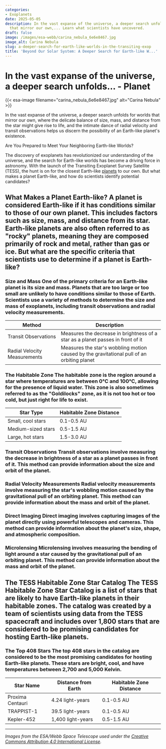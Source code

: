 ```yaml
---
categories:
- Exoplanets
date: 2025-05-05
description: In the vast expanse of the universe, a deeper search unfolds for worlds
  that mirror our own,... Learn what scientists have uncovered.
draft: false
image: /images/esa-webb/carina_nebula_6e6e8467.jpg
image_alt: Carina Nebula
slug: a-deeper-search-for-earth-like-worlds-in-the-transiting-exop
title: 'Beyond Our Solar System: A Deeper Search for Earth-like W...'
---
```


# In the vast expanse of the universe, a deeper search unfolds... - Planet
{{< esa-image filename="carina_nebula_6e6e8467.jpg" alt="Carina Nebula" >}}



In the vast expanse of the universe, a deeper search unfolds for worlds that mirror our own, where the delicate balance of size, mass, and distance from the star might give rise to life, and the intimate dance of radial velocity and transit observations helps us discern the possibility of an Earth-like planet's existence.

Are You Prepared to Meet Your Neighboring Earth-like Worlds?

 The discovery of exoplanets has revolutionized our understanding of the universe, and the search for Earth-like worlds has become a driving force in astronomy. With the launch of the Transiting Exoplanet Survey Satellite (TESS), the hunt is on for the closest Earth-like [planets](/blog/seven-earth-sized-planets-found-orbiting-nearby-star) to our own. But what makes a planet Earth-like, and how do scientists identify potential candidates?

 ## What Makes a Planet Earth-like? A planet is considered Earth-like if it has conditions similar to those of our own planet. This includes factors such as size, mass, and distance from its star. Earth-like planets are also often referred to as "rocky" planets, meaning they are composed primarily of rock and metal, rather than gas or ice. But what are the specific criteria that scientists use to determine if a planet is Earth-like?

 ### Size and Mass One of the primary criteria for an Earth-like planet is its size and mass. Planets that are too large or too small are unlikely to have conditions similar to those of Earth. Scientists use a variety of methods to determine the size and mass of exoplanets, including transit observations and radial velocity measurements.

 | Method | Description |
| --- | --- |
| Transit Observations | Measures the decrease in brightness of a star as a planet passes in front of it |
| Radial Velocity Measurements | Measures the star's wobbling motion caused by the gravitational pull of an orbiting planet | ### Distance from the Star Another important factor in determining if a planet is Earth-like is its distance from its star. Planets that are too close or too far from their star are unlikely to have conditions suitable for life. The distance at which a planet orbits its star is known as the [habitable](/blog/exploring-the-habitable-zones-of-sun-like-stars-a-quest-for-) and [habitable](/blog/the-cosmic-dance-of-exoplanets-and-habitable-zones) zone, and it is the region around a star where temperatures are just right for liquid water to exist.

 ### The Habitable Zone The habitable zone is the region around a star where temperatures are between 0°C and 100°C, allowing for the presence of liquid water. This zone is also sometimes referred to as the "Goldilocks" zone, as it is not too hot or too cold, but just right for life to exist.

 | Star Type | Habitable Zone Distance |
| --- | --- |
| Small, cool stars | 0.1-0.5 AU |
| Medium-sized stars | 0.5-1.5 AU |
| Large, hot stars | 1.5-3.0 AU | ## How Do Scientists Identify Potential Earth-like Planets? Scientists use a variety of methods to identify potential Earth-like planets. These methods include transit observations, radial velocity measurements, direct imaging, and microlensing.

 ### Transit Observations Transit observations involve measuring the decrease in brightness of a star as a planet passes in front of it. This method can provide information about the size and orbit of the planet.

 ### Radial Velocity Measurements Radial velocity measurements involve measuring the star's wobbling motion caused by the gravitational pull of an orbiting planet. This method can provide information about the mass and orbit of the planet.

 ### Direct Imaging Direct imaging involves capturing images of the planet directly using powerful telescopes and cameras. This method can provide information about the planet's size, shape, and atmospheric composition.

 ### Microlensing Microlensing involves measuring the bending of light around a star caused by the gravitational pull of an orbiting planet. This method can provide information about the mass and orbit of the planet.

 ## The TESS Habitable Zone Star Catalog The TESS Habitable Zone Star Catalog is a list of stars that are likely to have Earth-like planets in their habitable zones. The catalog was created by a team of scientists using data from the TESS spacecraft and includes over 1,800 stars that are considered to be promising candidates for hosting Earth-like planets.

 ### The Top 408 Stars The top 408 stars in the catalog are considered to be the most promising candidates for hosting Earth-like planets. These stars are bright, cool, and have temperatures between 2,700 and 5,000 Kelvin.

 | Star Name | Distance from Earth | Habitable Zone Distance |
| --- | --- | --- |
| Proxima Centauri | 4.24 light-years | 0.1-0.5 AU |
| TRAPPIST-1 | 39.5 light-years | 0.1-0.5 AU |
| Kepler-452 | 1,400 light-years | 0.5-1.5 AU | ## Conclusion The search for Earth-like planets is an exciting and rapidly evolving field of research. With the launch of the TESS spacecraft and the creation of the TESS Habitable Zone Star Catalog, scientists are one step closer to finding the closest Earth-like planets to our own. By understanding what makes a planet Earth-like and how scientists identify potential candidates, we can gain a deeper appreciation for the complexity and beauty of the universe.

---

*Images from the ESA/Webb Space Telescope used under the [Creative Commons Attribution 4.0 International License](https://creativecommons.org/licenses/by/4.0).*